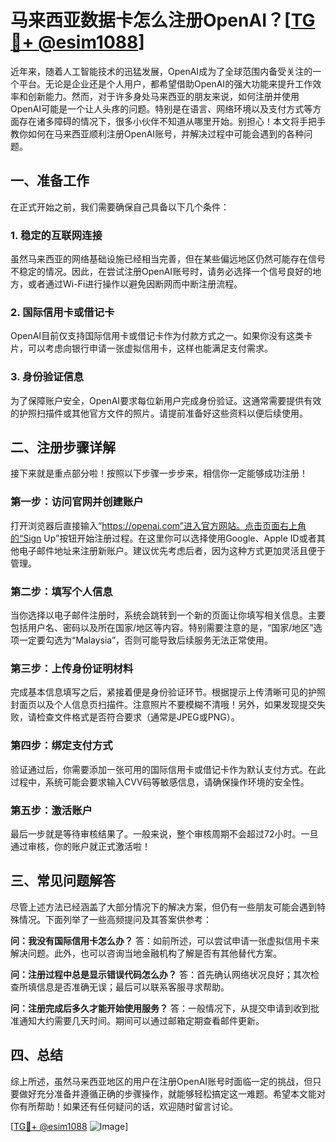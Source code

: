 # 马来西亚数据卡怎么注册OpenAI？[[TG💪+ @esim1088](https://t.me/s/esim1088)]

近年来，随着人工智能技术的迅猛发展，OpenAI成为了全球范围内备受关注的一个平台。无论是企业还是个人用户，都希望借助OpenAI的强大功能来提升工作效率和创新能力。然而，对于许多身处马来西亚的朋友来说，如何注册并使用OpenAI可能是一个让人头疼的问题。特别是在语言、网络环境以及支付方式等方面存在诸多障碍的情况下，很多小伙伴不知道从哪里开始。别担心！本文将手把手教你如何在马来西亚顺利注册OpenAI账号，并解决过程中可能会遇到的各种问题。

## 一、准备工作

在正式开始之前，我们需要确保自己具备以下几个条件：

### 1. 稳定的互联网连接
虽然马来西亚的网络基础设施已经相当完善，但在某些偏远地区仍然可能存在信号不稳定的情况。因此，在尝试注册OpenAI账号时，请务必选择一个信号良好的地方，或者通过Wi-Fi进行操作以避免因断网而中断注册流程。

### 2. 国际信用卡或借记卡
OpenAI目前仅支持国际信用卡或借记卡作为付款方式之一。如果你没有这类卡片，可以考虑向银行申请一张虚拟信用卡，这样也能满足支付需求。

### 3. 身份验证信息
为了保障账户安全，OpenAI要求每位新用户完成身份验证。这通常需要提供有效的护照扫描件或其他官方文件的照片。请提前准备好这些资料以便后续使用。

## 二、注册步骤详解

接下来就是重点部分啦！按照以下步骤一步步来，相信你一定能够成功注册！

### 第一步：访问官网并创建账户
打开浏览器后直接输入“https://openai.com”进入官方网站。点击页面右上角的“Sign Up”按钮开始注册过程。在这里你可以选择使用Google、Apple ID或者其他电子邮件地址来注册新账户。建议优先考虑后者，因为这种方式更加灵活且便于管理。

### 第二步：填写个人信息
当你选择以电子邮件注册时，系统会跳转到一个新的页面让你填写相关信息。主要包括用户名、密码以及所在国家/地区等内容。特别需要注意的是，“国家/地区”选项一定要勾选为“Malaysia”，否则可能导致后续服务无法正常使用。

### 第三步：上传身份证明材料
完成基本信息填写之后，紧接着便是身份验证环节。根据提示上传清晰可见的护照封面页以及个人信息页扫描件。注意照片不要模糊不清哦！另外，如果发现提交失败，请检查文件格式是否符合要求（通常是JPEG或PNG）。

### 第四步：绑定支付方式
验证通过后，你需要添加一张可用的国际信用卡或借记卡作为默认支付方式。在此过程中，系统可能会要求输入CVV码等敏感信息，请确保操作环境的安全性。

### 第五步：激活账户
最后一步就是等待审核结果了。一般来说，整个审核周期不会超过72小时。一旦通过审核，你的账户就正式激活啦！

## 三、常见问题解答

尽管上述方法已经涵盖了大部分情况下的解决方案，但仍有一些朋友可能会遇到特殊情况。下面列举了一些高频提问及其答案供参考：

**问：我没有国际信用卡怎么办？**
答：如前所述，可以尝试申请一张虚拟信用卡来解决问题。此外，也可以咨询当地金融机构了解是否有其他替代方案。

**问：注册过程中总是显示错误代码怎么办？**
答：首先确认网络状况良好；其次检查所填信息是否准确无误；最后可以联系客服寻求帮助。

**问：注册完成后多久才能开始使用服务？**
答：一般情况下，从提交申请到收到批准通知大约需要几天时间。期间可以通过邮箱定期查看邮件更新。

## 四、总结

综上所述，虽然马来西亚地区的用户在注册OpenAI账号时面临一定的挑战，但只要做好充分准备并遵循正确的步骤操作，就能够轻松搞定这一难题。希望本文能对你有所帮助！如果还有任何疑问的话，欢迎随时留言讨论。

[[TG💪+ @esim1088](https://t.me/s/esim1088) ![Image](https://i.postimg.cc/4NQfJmqS/Snipaste-2025-05-13-00-14-12.png)]